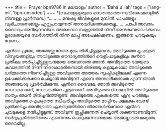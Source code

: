 +++
title = 'Prayer bpn9786 in മലയാളം'
author = 'Bahá'u'lláh'
tags = ['lang-ml', 'bpn-unsorted']
+++
*(ബഹാഉള്ളയുടെ ഒമ്പതാമത്തെ സുവിശേഷങ്ങളില്‍ നിന്നുള്ള പ്രാര്‍ത്ഥന.)
*.......... മനുഷ്യ ജീവികളുടെ മുമ്പില്‍ പാപങ്ങളും വ്യഭിചാരണങ്ങളും ഏറ്റുപറയുന്നത് അനുവദിക്കത്തക്കതല്ല........പാപി അവനും ദൈവവും അറിയുന്നവിധം അനുകമ്പാ സമുദ്രത്തില്‍ നിന്ന് അനുകമ്പയാചിക്കണം. ഉദാരതയുടെ സ്വര്‍ഗത്തില്‍ നിന്ന് മാപ്പ് അപേക്ഷിക്കണം. ഇങ്ങനെ പറയുകയും വേണം.


എന്‍റെ പ്രഭോ, അങ്ങേയ്ക്കു നേരെ മുഖം തിരിച്ചിട്ടുള്ളവനും അവിടുത്തെ കൃപയുടെ വിസ്മയങ്ങളിലും അവിടുത്തെ ഔദാര്യത്തിന്‍റെ വെളിപാടുകളിലും തന്‍റെ പ്രതീക്ഷ അര്‍പ്പിച്ചിട്ടുള്ളവനുമായ ഒരുവനാണു ഞാന്‍. അവിടുത്തെ ദയയുടെ കവാടത്തില്‍ നിന്ന് നിരാശാഭരിതനായി തിരിഞ്ഞു കളയുകയോ അവിടുത്തെ ധര്‍മ്മത്തെ നിരസിച്ചിട്ടുള്ള അവിടുത്തെ അത്തരം സൃഷ്ടികളിലേക്ക് എന്നെ ഉപേക്ഷിക്കുകയോ ചെയ്യാന്‍ അവിടുന്ന് എന്നെ അനുവദിക്കരുതേ എന്ന് ഞാന്‍ അങ്ങയോടു പ്രാര്‍ത്ഥിക്കുന്നു.
എന്‍റെ ദൈവമേ, ഞാന്‍ അവിടുത്തെ സേവകനാണ്, സേവകന്‍റെ പുത്രനാണ്. അവിടുത്തെ ദിനങ്ങളില്‍ അവിടുത്തെ സത്യം ഞാന്‍ തിരിച്ചറിഞ്ഞിട്ടുണ്ട്. അവിടുത്തെ ഏകത്വത്തെ ഏറ്റു പറഞ്ഞും അവിടുത്തെ ഐക്യത്തെ സ്വീകരിച്ചും അവിടുത്തെ മാപ്പിനും ക്ഷമക്കും വേണ്ടി പ്രതീക്ഷിച്ചും അവിടുത്തെ ഏകത്വത്തിന്‍റെ തീരങ്ങള്‍ക്കുനേരെ എന്‍റെ ചുവടുകളെ നയിച്ചിട്ടുമുണ്ട്. അവിടുന്ന് ഇച്ഛിക്കുന്നത് ചെയ്യാന്‍ ശക്തനാണവിടുന്ന്. സര്‍വ്വപ്രകീര്‍ത്തിതനും എന്നെന്നും പൊറുക്കുന്നവനുമായ അങ്ങല്ലാതെ മറ്റൊരു ദൈവമില്ല.
